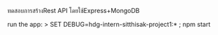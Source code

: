 ทดสอบการสร้างRest API โดยใช้Express+MongoDB 

run the app:
     > SET DEBUG=hdg-intern-sitthisak-project1:* ; npm start

